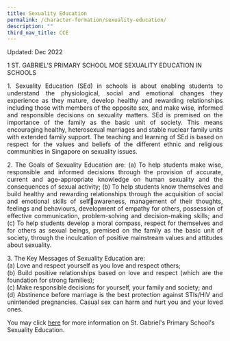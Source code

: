 ```yaml
---
title: Sexuality Education
permalink: /character-formation/sexuality-education/
description: ""
third_nav_title: CCE
---
```

Updated: Dec 2022 

1 ST. GABRIEL’S PRIMARY SCHOOL MOE SEXUALITY EDUCATION IN SCHOOLS 
<p align="justify">
1. Sexuality Education (SEd) in schools is about enabling students to understand the physiological, social and emotional changes they experience as they mature, develop healthy and rewarding relationships including those with members of the opposite sex, and make wise, informed and responsible decisions on sexuality matters. SEd is premised on the importance of the family as the basic unit of society. This means encouraging healthy, heterosexual marriages and stable nuclear family units with extended family support. The teaching and learning of SEd is based on respect for the values and beliefs of the different ethnic and religious communities in Singapore on sexuality issues. 
<p align="justify">
2. The Goals of Sexuality Education are: 
(a) To help students make wise, responsible and informed decisions through the provision of accurate, current and age-appropriate knowledge on human sexuality and the consequences of sexual activity; 
(b) To help students know themselves and build healthy and rewarding relationships through the acquisition of social and emotional skills of selfawareness, management of their thoughts, feelings and behaviours, development of empathy for others, possession of effective communication, problem-solving and decision-making skills; and 
(c) To help students develop a moral compass, respect for themselves and for others as sexual beings, premised on the family as the basic unit of society, through the inculcation of positive mainstream values and attitudes about sexuality. 
<p align="justify">
3. The Key Messages of Sexuality Education are: <br>
	(a) Love and respect yourself as you love and respect others; <br>
	(b) Build positive relationships based on love and respect (which are the foundation for strong families); <br>
	(c) Make responsible decisions for yourself, your family and society; and<br>
	(d) Abstinence before marriage is the best protection against STIs/HIV and unintended pregnancies. Casual sex can harm and hurt you and your loved ones. 
	
<p align="justify">
	
You may click [here](https://drive.google.com/file/d/1T_ZP3oWvj5_Jrg0AjJPhYI_7Rd_N3H0v/view?usp=sharing) for more information on St. Gabriel's Primary School's Sexuality Education.